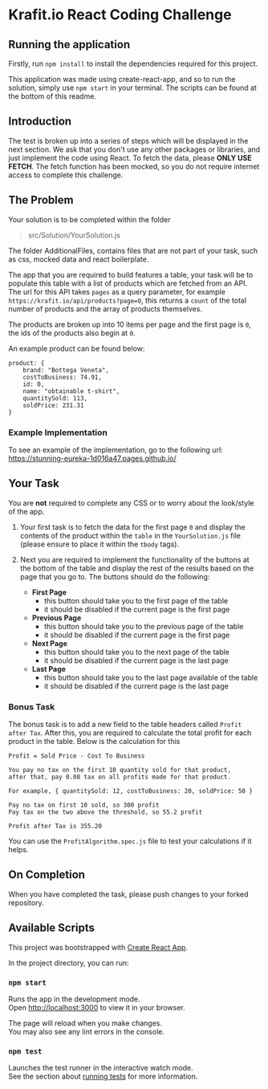 # Krafit.io React Coding Challenge

## Running the application
Firstly, run `npm install` to install the dependencies required for this project.

This application was made using create-react-app, and so to run the solution, simply use `npm start` in
your terminal. The scripts can be found at the bottom of this readme.

## Introduction
The test is broken up into a series of steps which will be displayed in the next section. 
We ask that you don't use any other packages or libraries, and just implement the code using 
React. To fetch the data, please **ONLY USE FETCH**. The fetch function has been mocked, so you do 
not require internet access to complete this challenge.

## The Problem
Your solution is to be completed within the folder 
> src/Solution/YourSolution.js

The folder AdditionalFiles, contains files that are not part of your task, such as css, mocked data and 
react boilerplate.

The app that you are required to build features a table, your task will be to populate this table with 
a list of products which are fetched from an API. The url for this API takes `pages` as a query parameter, 
for example `https://krafit.io/api/products?page=0`, this returns a `count` of the total number of products
and the array of products themselves.

The products are broken up into 10 items per page and the first page is `0`, the ids of the products also begin at `0`. 

An example product can be found below:
```
product: {
    brand: "Bottega Veneta",
    costToBusiness: 74.91,
    id: 0,
    name: "obtainable t-shirt",
    quantitySold: 113,
    soldPrice: 231.31
} 
```

### Example Implementation
To see an example of the implementation, go to the following url: https://stunning-eureka-1d016a47.pages.github.io/

## Your Task
You are **not** required to complete any CSS or to worry about the look/style of the app. 

1. Your first task is to fetch the data for the first page `0` and display the contents of the product within the `table`
in the `YourSolution.js` file (please ensure to place it within the `tbody` tags).

2. Next you are required to implement the functionality of the buttons at the bottom of the table and display the rest 
   of the results based on the page that you go to. The buttons should do the following:
    - **First Page** 
        - this button should take you to the first page of the table
        - it should be disabled if the current page is the first page
    - **Previous Page**
        - this button should take you to the previous page of the table
        - it should be disabled if the current page is the first page
    - **Next Page**
        - this button should take you to the next page of the table
        - it should be disabled if the current page is the last page
    - **Last Page**
        - this button should take you to the last page available of the table
        - it should be disabled if the current page is the last page

### Bonus Task
The bonus task is to add a new field to the table headers called `Profit after Tax`. After this, you are required
to calculate the total profit for each product in the table. Below is the calculation for this
   ```
   Profit = Sold Price - Cost To Business
   
   You pay no tax on the first 10 quantity sold for that product,
   after that, pay 0.08 tax on all profits made for that product.
   
   For example, { quantitySold: 12, costToBusiness: 20, soldPrice: 50 }
   
   Pay no tax on first 10 sold, so 300 profit
   Pay tax on the two above the threshold, so 55.2 profit
   
   Profit after Tax is 355.20
   ```
You can use the `ProfitAlgorithm.spec.js` file to test your calculations if it helps.
   

## On Completion
When you have completed the task, please push changes to your forked repository.

## Available Scripts
This project was bootstrapped with [Create React App](https://github.com/facebook/create-react-app).

In the project directory, you can run:

### `npm start`

Runs the app in the development mode.\
Open [http://localhost:3000](http://localhost:3000) to view it in your browser.

The page will reload when you make changes.\
You may also see any lint errors in the console.

### `npm test`

Launches the test runner in the interactive watch mode.\
See the section about [running tests](https://facebook.github.io/create-react-app/docs/running-tests) for more information.
